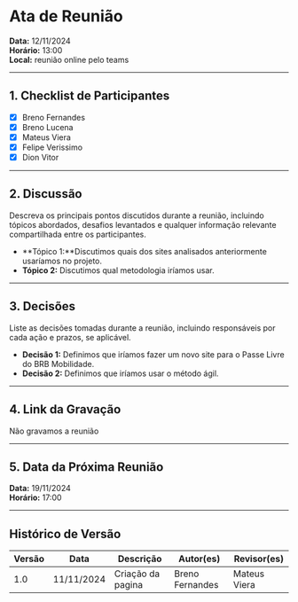 # Ata de Reunião

**Data:** 12/11/2024  
**Horário:** 13:00  
**Local:** reunião online pelo teams  

---

## 1. Checklist de Participantes
- [X] Breno Fernandes
- [X] Breno Lucena
- [X] Mateus Viera
- [X] Felipe Verissimo
- [X] Dion Vitor

---

## 2. Discussão
Descreva os principais pontos discutidos durante a reunião, incluindo tópicos abordados, desafios levantados e qualquer informação relevante compartilhada entre os participantes.

- **Tópico 1:**Discutimos quais dos sites analisados anteriormente usaríamos no projeto.
- **Tópico 2:** Discutimos qual metodologia iríamos usar.

---

## 3. Decisões
Liste as decisões tomadas durante a reunião, incluindo responsáveis por cada ação e prazos, se aplicável.

- **Decisão 1:** Definimos que iríamos fazer um novo site para o Passe Livre do BRB Mobilidade.
- **Decisão 2:** Definimos que iríamos usar o método ágil.

---

## 4. Link da Gravação
Não gravamos a reunião

---

## 5. Data da Próxima Reunião
**Data:** 19/11/2024  
**Horário:** 17:00  

---

## Histórico de Versão

| Versão | Data       | Descrição               | Autor(es) | Revisor(es) |
|--------|------------|-------------------------|-----------|-------------|
|    1.0    |      11/11/2024      |            Criação da pagina             |     Breno Fernandes      |      Mateus Viera       |